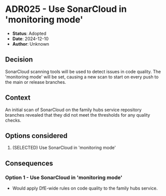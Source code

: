 # ADR025 - Use SonarCloud in 'monitoring mode'

- **Status**: Adopted
- **Date**: 2024-12-10
- **Author**: Unknown

## Decision

SonarCloud scanning tools will be used to detect issues in code quality. The
'monitoring mode' will be set, causing a new scan to start on every push to the
main or release branches.

## Context

An initial scan of SonarCloud on the family hubs service repository branches
revealed that they did not meet the thresholds for any quality checks. 

## Options considered

1. (SELECTED) Use SonarCloud in 'monitoring mode'

## Consequences

### Option 1 - Use SonarCloud in 'monitoring mode'

- Would apply DfE-wide rules on code quality to the family hubs service.